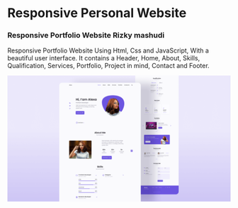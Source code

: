 # Responsive Personal Website
### Responsive Portfolio Website Rizky mashudi
Responsive Portfolio Website Using Html, Css and JavaScript, With a beautiful user interface. It contains a Header, Home, About, Skills, Qualification, Services, Portfolio, Project in mind, Contact and Footer.


![Resume cv](/preview.png)
